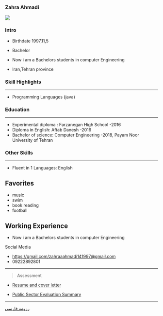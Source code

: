 ### Zahra Ahmadi
<img src="pic.jpeg">

### intro

+ Birthdate 1997,11,5

+ Bachelor

+ Now i am a Bachelors students in computer Engineering
 
+ Iran,Tehran province 

### Skill Highlights
---
+ Programming Languages (java)

### Education
---
+ Experimental diploma : Farzanegan   High School
 -2016
+ Diploma in English: Aftab Danesh
  -2016
+ Bachelor of science: Computer Engineering
  -2018, Payam Noor University of Tehran

### Other Skills

---
+ Fluent in 1 Languages: English

Favorites
---
+ music 
+ swim
+ book reading 
+ football 

Working Experience
---
+ Now i am a Bachelors students in computer Engineering
 
Social Media

+ https://gmail.com/zahraaahmadi141997@gmail.com
+ 09222892801
----------------
>Assessment

+ [Resume and cover letter](https://github.com/zahraahmadiii/PNU_3991_AR/blob/main/XX_CV_CheckList_AR_3991.pdf)

+ [Public Sector Evaluation Summary](https://github.com/zahraahmadiii/PNU_3991_AR/blob/main/XX_GeneralSection_CheckList_AR_3991.pdf)
 
--------------


[رزومه فارسی](/resume-fa)

